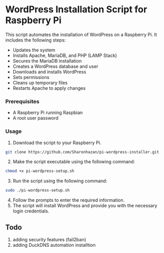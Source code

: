 # WordPress Installation Script for Raspberry Pi
This script automates the installation of WordPress on a Raspberry Pi. It includes the following steps:

* Updates the system
* Installs Apache, MariaDB, and PHP (LAMP Stack)
* Secures the MariaDB installation
* Creates a WordPress database and user
* Downloads and installs WordPress
* Sets permissions
* Cleans up temporary files
* Restarts Apache to apply changes
### Prerequisites
* A Raspberry Pi running Raspbian
* A root user password
### Usage
1. Download the script to your Raspberry Pi.
```sh
git clone https://github.com/Sharonhazan/pi-wordpress-installer.git
```
2. Make the script executable using the following command:
```sh
chmod +x pi-wordpress-setup.sh
```
3. Run the script using the following command:
```sh
sudo ./pi-wordpress-setup.sh
```
4. Follow the prompts to enter the required information.
5. The script will install WordPress and provide you with the necessary login credentials.

## Todo
1. adding security features (fail2ban)
2. adding DuckDNS automation installtion
   
